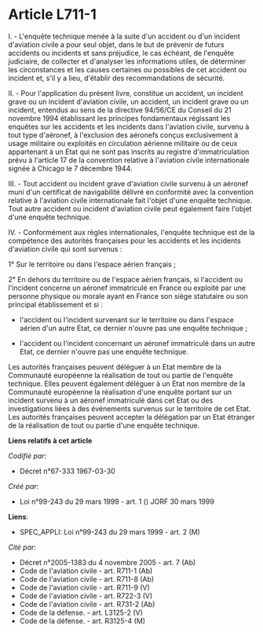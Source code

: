 # Article L711-1

I. - L'enquête technique menée à la suite d'un accident ou d'un incident d'aviation civile a pour seul objet, dans le but de
prévenir de futurs accidents ou incidents et sans préjudice, le cas échéant, de l'enquête judiciaire, de collecter et
d'analyser les informations utiles, de déterminer les circonstances et les causes certaines ou possibles de cet accident ou
incident et, s'il y a lieu, d'établir des recommandations de sécurité.

II. - Pour l'application du présent livre, constitue un accident, un incident grave ou un incident d'aviation civile, un
accident, un incident grave ou un incident, entendus au sens de la directive 94/56/CE du Conseil du 21 novembre 1994
établissant les principes fondamentaux régissant les enquêtes sur les accidents et les incidents dans l'aviation civile,
survenu à tout type d'aéronef, à l'exclusion des aéronefs conçus exclusivement à usage militaire ou exploités en circulation
aérienne militaire ou de ceux appartenant à un Etat qui ne sont pas inscrits au registre d'immatriculation prévu à l'article
17 de la convention relative à l'aviation civile internationale signée à Chicago le 7 décembre 1944.

III. - Tout accident ou incident grave d'aviation civile survenu à un aéronef muni d'un certificat de navigabilité délivré en
conformité avec la convention relative à l'aviation civile internationale fait l'objet d'une enquête technique. Tout autre
accident ou incident d'aviation civile peut également faire l'objet d'une enquête technique.

IV. - Conformément aux règles internationales, l'enquête technique est de la compétence des autorités françaises pour les
accidents et les incidents d'aviation civile qui sont survenus :

1° Sur le territoire ou dans l'espace aérien français ;

2° En dehors du territoire ou de l'espace aérien français, si l'accident ou l'incident concerne un aéronef immatriculé en
France ou exploité par une personne physique ou morale ayant en France son siège statutaire ou son principal établissement et
si :

- l'accident ou l'incident survenant sur le territoire ou dans l'espace aérien d'un autre Etat, ce dernier n'ouvre pas une
enquête technique ;

- l'accident ou l'incident concernant un aéronef immatriculé dans un autre Etat, ce dernier n'ouvre pas une enquête
technique.

Les autorités françaises peuvent déléguer à un Etat membre de la Communauté européenne la réalisation de tout ou partie de
l'enquête technique. Elles peuvent également déléguer à un Etat non membre de la Communauté européenne la réalisation d'une
enquête portant sur un incident survenu à un aéronef immatriculé dans cet Etat ou des investigations liées à des événements
survenus sur le territoire de cet Etat. Les autorités françaises peuvent accepter la délégation par un Etat étranger de la
réalisation de tout ou partie d'une enquête technique.

**Liens relatifs à cet article**

_Codifié par_:

  - Décret n°67-333 1967-03-30

_Créé par_:

  - Loi n°99-243 du 29 mars 1999 - art. 1 () JORF 30 mars 1999

**Liens**:

  - SPEC_APPLI: Loi n°99-243 du 29 mars 1999 - art. 2 (M)

_Cité par_:

  - Décret n°2005-1383 du 4 novembre 2005 - art. 7 (Ab)
  - Code de l'aviation civile - art. R711-1 (Ab)
  - Code de l'aviation civile - art. R711-8 (Ab)
  - Code de l'aviation civile - art. R711-9 (V)
  - Code de l'aviation civile - art. R722-3 (V)
  - Code de l'aviation civile - art. R731-2 (Ab)
  - Code de la défense. - art. L3125-2 (V)
  - Code de la défense. - art. R3125-4 (M)
